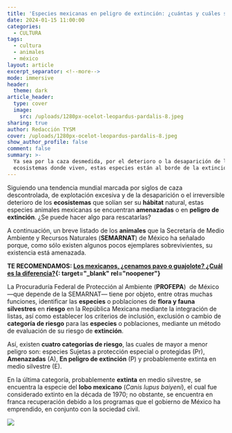```yaml
---
title: 'Especies mexicanas en peligro de extinción: ¿cuántas y cuáles son?'
date: 2024-01-15 11:00:00
categories:
  - CULTURA
tags:
  - cultura
  - animales
  - méxico
layout: article
excerpt_separator: <!--more-->
mode: immersive
header:
  theme: dark
article_header:
  type: cover
  image:
    src: /uploads/1280px-ocelot-leopardus-pardalis-8.jpeg
sharing: true
author: Redacción TYSM
cover: /uploads/1280px-ocelot-leopardus-pardalis-8.jpeg
show_author_profile: false
comment: false
summary: >-
  Ya sea por la caza desmedida, por el deterioro o la desaparición de los
  ecosistemas donde viven, estas especies están al borde de la extinción
---
```

Siguiendo una tendencia mundial marcada por siglos de caza descontrolada, de explotación excesiva y de la desaparición o el irreversible deterioro de los **ecosistemas** que solían ser su **hábitat** natural, estas especies animales mexicanas se encuentran **amenazadas** o en **peligro de extinción**. ¿Se puede hacer algo para rescatarlas?

A continuación, un breve listado de los **animales** que la Secretaría de Medio Ambiente y Recursos Naturales (**SEMARNAT**) de México ha señalado porque, como sólo existen algunos pocos ejemplares sobrevivientes, su existencia está amenazada.

**TE RECOMENDAMOS:&nbsp;[Los mexicanos, ¿cenamos pavo o guajolote? ¿Cuál es la diferencia?](https://blog.tonoysumariachi.com/gastronomia/2023/12/20/los-mexicanos-cenamos-pavo-o-guajolote-cu%C3%A1l-es-la-diferencia.html){: target="_blank" rel="noopener"}**

La Procuraduría Federal de Protección al Ambiente (**PROFEPA**)&nbsp; de México —que depende de la SEMARNAT— tiene por objeto, entre otras muchas funciones, identificar las **especies** o poblaciones de **flora y fauna silvestres** en **riesgo** en la República Mexicana mediante la integración de listas, así como establecer los criterios de inclusión, exclusión o cambio de **categoría de riesgo** para las **especies** o poblaciones, mediante un método de evaluación de su riesgo de **extinción**.

Así, existen **cuatro categorías de riesgo**, las cuales de mayor a menor peligro son: especies Sujetas a protección especial o protegidas (Pr), **Amenazadas** (A), **En peligro de extinción** (P) y probablemente extinta en medio silvestre (E).

En la última categoría, probablemente **extinta** en medio silvestre, se encuentra la especie del **lobo mexicano** (*Canis lupus baiyeni*), el cual fue considerado extinto en la década de 1970; no obstante, se encuentra en franca recuperación debido a los programas que el gobierno de México ha emprendido, en conjunto con la sociedad civil.

![](https://upload.wikimedia.org/wikipedia/commons/thumb/8/82/Canis_lupus_baileyi_running.jpg/1024px-Canis_lupus_baileyi_running.jpg)